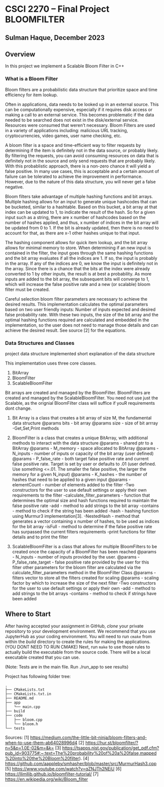 # CSCI 2270 – Final Project BLOOMFILTER
## Sulman Haque, December 2023
## Overview

In this project we implement a Scalable Bloom Filter in C++

### What is a Bloom Filter

Bloom filters are a probabilistic data structure that prioritize space and time efficiency for item lookup.

Often in applications, data needs to be looked up in an external source. This can be computationally expensive, especially if it requires disk access or making a call to an external service. This becomes problematic if the data needed to be searched does not exist in the disk/external service. Resources were consumed that weren't necessary. Bloom Filters are used in a variety of applications including: malicious URL tracking, cryptocurrencies, video games, user name checking, etc.

A bloom filter is a space and time-efficient way to filter requests by determining if the item is definitely not in the data source, or probably likely. By filtering the requests, you can avoid consuming resources on data that is definitely not in the source and only send requests that are probably likely. With this probablistic approach, there is a non-zero chance it will yield a false positive. In many use cases, this is acceptable and a certain amount of failure can be tolerated to achieve the improvement in performance. However, due to the nature of this data structure, you will never get a false negative.

Bloom filters take advantage of multiple hashing functions and bit arrays. Multiple hashing allows for an input to generate unique hashcodes that can be bucketed, similar to a hashtable. Based on this bucket, a bit array at that index can be updated to 1, to indicate the result of the hash. So for a given input such as a string, there are x number of hashcodes based on the number of hashes applied, and thus, x number of indices in the bit array will be updated from 0 to 1. If the bit is already updated, then there is no need to account for that, as there are x-1 other hashes unique to that input.

The hashing component allows for quick item lookup, and the bit array allows for minimal memory to store.
When determining if an new input is contained in the filter, the input goes through the same hashing functions and the bit array evaluates if all the indices are 1. If so, the input is probably in the array. If any of the indices are 0, we know the input is definitely not in the array. Since there is a chance that the bits at the index were already converted to 1 by other inputs, the result is at best a probability. As more inputs are added to the bit array, the subsequent bits will converge to 1, which will increase the false positive rate and a new (or scalable) bloom filter must be created.

Careful selection bloom filter parameters are necessary to achieve the desired results. This implementation calculates the optimal parameters based on two user friendly inputs: Number of inputs expected and desired false probability rate. With these two inputs, the size of the bit array and the optimal hashing functions required are calculated and embedded in the implementation, so the user does not need to manage those details and can achieve the desired result. See source [2] for the equations.




### Data Structures and Classes 
project data structure implemented
short explanation of the data structure

This implementation uses three core classes.
1) BitArray
2) BloomFilter
3) ScalableBloomFilter

Bit arrays are created and managed by the BloomFilter. BloomFilters are created and managed by the ScalableBloomFilter.
You need not use just the Scalable, as the orignial BloomFilter class will suffice if youR requirements dont change.

1) Bit Array is a class that creates a bit array of size M, the fundamental data structure
    @params bits - bit array
    @params size - size of bit arrray
    -Get,Set,Print methods
    
2) BloomFilter is a class that creates a unique BitArray, with additional methods to interact with the data structure
    @params - shared ptr to a BitArray 
    @params - M_memory - space allocated to BitArray
    @params - N_inputs - number of inputs or capacity of the bit array (user defined)
    @params - P_false_rate - both target false positive rate and current false positive rate. 
              Target is set by user or defaults to .01 (user defined. Use something <=.01. The smaller the false positive, the larger the memory for a given N_input)
    @params - K_hashes - the number of hashes that need to be applied to a given input
    @params - elementCount - number of elements added to the filter
    -Two constructors for the user to use default settings or apply their own requirements to the filter
    -calculate_filter_parameters - function that determines the optimal size and hash functions required to maintain the false positive rate
    -add - method to add strings to the bit array
    -contains - method to check if the string has been added
    -hash - hashing function using Murmur3 implementation[3].
    -NestedHash - method that generates a vector containing x number of hashes, to be used as indices for the bit array
    -isFull - method to determine if the false positive rate has surpassed the current filters requirements
    -print functions for filter details and to print the filter
    
    
3) ScalableBloomFilter is a class that allows for multiple BloomFilters to be created once the capacity of a BloomFilter has been reached
    @params - N_inputs - number of inputs provided by the user. 
    @params - P_false_rate_target - false positive rate provided by the user for this filter
              other parameters for the bloom filter are calculated via the calculate_filter_parameters method in the BloomFilter Class
    @params - filters vector to store all the filters created for scaling
    @params - scaling factor by which to increase the size of the next filter 
    -Two constructors for the user to use default settings or apply their own
    -add - method to add strings to the bit arrays
    -contains - method to check if strings have been added



## Where to Start
After having accepted your assignment in GitHub, _clone_ your private repository to your development environment.  We recommend that you use JupyterHub as your coding environment.
You will need to run ```cmake``` from within the _build_ directory to create the rules for making the applications. (YOU DONT NEED TO RUN CMAKE)
Next, run ```make``` to use those rules to actually build the executable from the source code.
There will be a local executable created that you can use.

(Note: Tests are in the main file. Run ./run_app to see results)

Project has following folder tree:
```
.  
├── CMakeLists.txt  
├── CMakeLists.txt.in  
├── README.md  
├── app  
│   └── main.cpp  
├── build  
├── code  
│   ├── bloom.cpp  
│   └── bloom.h  
└── tests   
```




Sources:
[1] https://medium.com/the-little-bit-ninja/bloom-filters-and-when-to-use-them-ab64028996d4
[2] https://hur.st/bloomfilter/?n=5&p=1.0E-02&m=&k=
[3] https://tsapps.nist.gov/publication/get_pdf.cfm?pub_id=903775#:~:text=The%20probability%20of%20a%20false,mapped%20into%20the%20Bloom%20filter).
[4] https://github.com/aappleby/smhasher/blob/master/src/MurmurHash3.cpp
[5] https://www.youtube.com/watch?v=qZNJTh2NEiU
[6] https://llimllib.github.io/bloomfilter-tutorial/
[7] https://en.wikipedia.org/wiki/Bloom_filter

